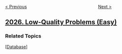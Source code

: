 <!--|This file generated by command(leetcode description); DO NOT EDIT.    |-->
<!--+----------------------------------------------------------------------+-->
<!--|@author    openset <openset.wang@gmail.com>                           |-->
<!--|@link      https://github.com/openset                                 |-->
<!--|@home      https://github.com/openset/leetcode                        |-->
<!--+----------------------------------------------------------------------+-->

[< Previous](../maximum-number-of-ways-to-partition-an-array "Maximum Number of Ways to Partition an Array")
　　　　　　　　　　　　　　　　
[Next >](../minimum-moves-to-convert-string "Minimum Moves to Convert String")

## [2026. Low-Quality Problems (Easy)](https://leetcode.com/problems/low-quality-problems "")



### Related Topics
  [[Database](../../tag/database/README.md)]
